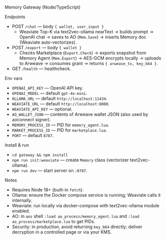 Memory Gateway (Node/TypeScript)

Endpoints
- POST `/chat` — body `{ wallet, user_input }`
  - Weaviate Top-K via text2vec-ollama nearText → builds prompt → OpenAI chat → saves to AO (`Mem.Save`) → inserts Memory doc (Weaviate auto-vectorizes).
- POST `/export` — body `{ wallet }`
  - Checks Marketplace (`Export.Check`) → exports snapshot from Memory Agent (`Mem.Export`) → AES-GCM encrypts locally → uploads to Arweave → consumes grant → returns `{ arweave_tx, key_b64 }`.
- GET `/health` — healthcheck.

Env vars
- `OPENAI_API_KEY` — OpenAI API key.
- `OPENAI_MODEL` — default `gpt-4o-mini`.
- `OLLAMA_URL` — default `http://localhost:11434`.
- `WEAVIATE_URL` — default `http://localhost:8080`.
- `WEAVIATE_API_KEY` — optional.
- `AO_WALLET_JSON` — contents of Arweave wallet JSON (also used by aoconnect signer).
- `MEMORY_PROCESS_ID` — PID for `memory_agent.lua`.
- `MARKET_PROCESS_ID` — PID for `marketplace.lua`.
- `PORT` — default `8787`.

Install & run
- `cd gateway && npm install`
- `npm run init:weaviate` — create `Memory` class (vectorizer text2vec-ollama).
- `npm run dev` — start server on `:8787`.

Notes
- Requires Node 18+ (built-in `fetch`).
- Ollama: ensure the Docker compose service is running; Weaviate calls it internally.
- Weaviate: run locally via docker-compose with text2vec-ollama module enabled.
- AO: in `aos` shell `:load ao_process/memory_agent.lua` and `:load ao_process/marketplace.lua` to get PIDs.
- Security: in production, avoid returning `key_b64` directly; deliver decryption in a controlled page or via your KMS.
